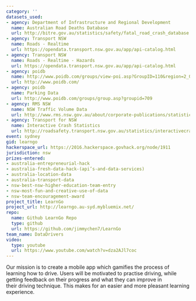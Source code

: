 ```yaml
---
category: ''
datasets_used:
- agency: Department of Infrastructure and Regional Development
  name: Australian Road Deaths Database
  url: http://bitre.gov.au/statistics/safety/fatal_road_crash_database.aspx
- agency: Transport NSW
  name: Roads - Realtime
  url: https://opendata.transport.nsw.gov.au/app/api-catalog.html
- agency: Transport NSW
  name: Roads - Realtime - Hazards
  url: https://opendata.transport.nsw.gov.au/app/api-catalog.html
- agency: poidb
  name: http://www.poidb.com/groups/view-poi.asp?GroupID=110&region=2_0
  url: http://www.poidb.com/
- agency: poidb
  name: Parking Data
  url: http://www.poidb.com/groups/group.asp?groupid=709
- agency: RMS NSW
  name: NSW Traffic Volume Data
  url: http://www.rms.nsw.gov.au/about/corporate-publications/statistics/traffic-volumes/aadt-map/index.html#/?z=6
- agency: Transport for NSW
  name: Interactive Crash Statistics
  url: http://roadsafety.transport.nsw.gov.au/statistics/interactivecrashstats/nsw.html?tabnsw=1
event: sydney
gid: learngo
hackerspace_url: https://2016.hackerspace.govhack.org/node/1911
jurisdiction: nsw
prizes-entered:
- australia-entrepreneurial-hack
- australia-fresh-data-hack-(api’s-and-data-services)
- australia-location-data
- australia-transport-data
- nsw-best-nsw-higher-education-team-entry
- nsw-most-fun-and-creative-use-of-data
- nsw-team-encouragement-award
project_title: LearnGo
project_url: http://learngo.au-syd.mybluemix.net/
repo:
  name: Github LearnGo Repo
  type: github
  url: https://github.com/jimmychen7/LearnGo
team_name: DataDrivers
video:
  type: youtube
  url: https://www.youtube.com/watch?v=dza2AJl7coc
---
```


Our mission is to create a mobile app which gamifies the process of learning how to drive.
Users will be motivated to practise driving, while getting feedback on their progress and what they can improve in their driving technique.
This makes for an easier and more pleasant learning experience.